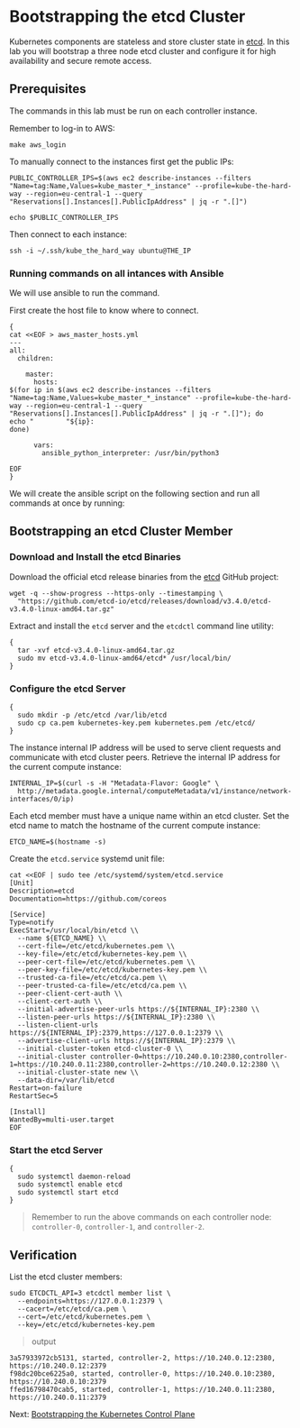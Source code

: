 # Bootstrapping the etcd Cluster

Kubernetes components are stateless and store cluster state in [etcd](https://github.com/etcd-io/etcd). In this lab you will bootstrap a three node etcd cluster and configure it for high availability and secure remote access.

## Prerequisites

The commands in this lab must be run on each controller instance.

Remember to log-in to AWS:

```
make aws_login
```

To manually connect to the instances first get the public IPs:

```
PUBLIC_CONTROLLER_IPS=$(aws ec2 describe-instances --filters "Name=tag:Name,Values=kube_master_*_instance" --profile=kube-the-hard-way --region=eu-central-1 --query "Reservations[].Instances[].PublicIpAddress" | jq -r ".[]")

echo $PUBLIC_CONTROLLER_IPS
```

Then connect to each instance:

```
ssh -i ~/.ssh/kube_the_hard_way ubuntu@THE_IP
```

### Running commands on all intances with Ansible

We will use ansible to run the command.

First create the host file to know where to connect.

```
{                                
cat <<EOF > aws_master_hosts.yml
---        
all:       
  children:
    
    master:                           
      hosts:                                                          
$(for ip in $(aws ec2 describe-instances --filters "Name=tag:Name,Values=kube_master_*_instance" --profile=kube-the-hard-way --region=eu-central-1 --query "Reservations[].Instances[].PublicIpAddress" | jq -r ".[]"); do
echo "        "${ip}:
done)

      vars:
        ansible_python_interpreter: /usr/bin/python3
                                                                             
EOF
}
```

We will create the ansible script on the following section and run all commands at once by running:


## Bootstrapping an etcd Cluster Member

### Download and Install the etcd Binaries

Download the official etcd release binaries from the [etcd](https://github.com/etcd-io/etcd) GitHub project:

```
wget -q --show-progress --https-only --timestamping \
  "https://github.com/etcd-io/etcd/releases/download/v3.4.0/etcd-v3.4.0-linux-amd64.tar.gz"
```

Extract and install the `etcd` server and the `etcdctl` command line utility:

```
{
  tar -xvf etcd-v3.4.0-linux-amd64.tar.gz
  sudo mv etcd-v3.4.0-linux-amd64/etcd* /usr/local/bin/
}
```

### Configure the etcd Server

```
{
  sudo mkdir -p /etc/etcd /var/lib/etcd
  sudo cp ca.pem kubernetes-key.pem kubernetes.pem /etc/etcd/
}
```

The instance internal IP address will be used to serve client requests and communicate with etcd cluster peers. Retrieve the internal IP address for the current compute instance:

```
INTERNAL_IP=$(curl -s -H "Metadata-Flavor: Google" \
  http://metadata.google.internal/computeMetadata/v1/instance/network-interfaces/0/ip)
```

Each etcd member must have a unique name within an etcd cluster. Set the etcd name to match the hostname of the current compute instance:

```
ETCD_NAME=$(hostname -s)
```

Create the `etcd.service` systemd unit file:

```
cat <<EOF | sudo tee /etc/systemd/system/etcd.service
[Unit]
Description=etcd
Documentation=https://github.com/coreos

[Service]
Type=notify
ExecStart=/usr/local/bin/etcd \\
  --name ${ETCD_NAME} \\
  --cert-file=/etc/etcd/kubernetes.pem \\
  --key-file=/etc/etcd/kubernetes-key.pem \\
  --peer-cert-file=/etc/etcd/kubernetes.pem \\
  --peer-key-file=/etc/etcd/kubernetes-key.pem \\
  --trusted-ca-file=/etc/etcd/ca.pem \\
  --peer-trusted-ca-file=/etc/etcd/ca.pem \\
  --peer-client-cert-auth \\
  --client-cert-auth \\
  --initial-advertise-peer-urls https://${INTERNAL_IP}:2380 \\
  --listen-peer-urls https://${INTERNAL_IP}:2380 \\
  --listen-client-urls https://${INTERNAL_IP}:2379,https://127.0.0.1:2379 \\
  --advertise-client-urls https://${INTERNAL_IP}:2379 \\
  --initial-cluster-token etcd-cluster-0 \\
  --initial-cluster controller-0=https://10.240.0.10:2380,controller-1=https://10.240.0.11:2380,controller-2=https://10.240.0.12:2380 \\
  --initial-cluster-state new \\
  --data-dir=/var/lib/etcd
Restart=on-failure
RestartSec=5

[Install]
WantedBy=multi-user.target
EOF
```

### Start the etcd Server

```
{
  sudo systemctl daemon-reload
  sudo systemctl enable etcd
  sudo systemctl start etcd
}
```

> Remember to run the above commands on each controller node: `controller-0`, `controller-1`, and `controller-2`.

## Verification

List the etcd cluster members:

```
sudo ETCDCTL_API=3 etcdctl member list \
  --endpoints=https://127.0.0.1:2379 \
  --cacert=/etc/etcd/ca.pem \
  --cert=/etc/etcd/kubernetes.pem \
  --key=/etc/etcd/kubernetes-key.pem
```

> output

```
3a57933972cb5131, started, controller-2, https://10.240.0.12:2380, https://10.240.0.12:2379
f98dc20bce6225a0, started, controller-0, https://10.240.0.10:2380, https://10.240.0.10:2379
ffed16798470cab5, started, controller-1, https://10.240.0.11:2380, https://10.240.0.11:2379
```

Next: [Bootstrapping the Kubernetes Control Plane](08-bootstrapping-kubernetes-controllers.md)